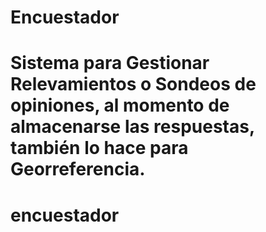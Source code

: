 # Encuestador

Sistema para Gestionar Relevamientos o Sondeos de opiniones, al momento de almacenarse las respuestas, también lo hace para Georreferencia. 
=======
# encuestador
